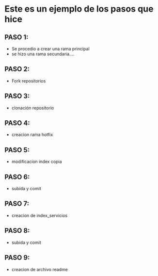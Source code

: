 # Este es un ejemplo de los pasos que hice
## PASO 1:
- Se procedio a crear una rama principal
- se hizo una rama secundaria....
## PASO 2:
- Fork repositorios
## PASO 3:
- clonación repositorio 
## PASO 4:
- creacion rama hotfix
## PASO 5:
- modificacion index copia
## PASO 6:
- subida y comit
## PASO 7:
- creacion de index_servicios
## PASO 8:
- subida y comit 
## PASO 9:
- creacion de archivo readme

